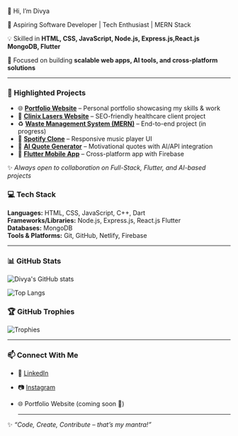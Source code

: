 👋 Hi, I’m Divya  

🚀 Aspiring Software Developer | Tech Enthusiast | MERN Stack

💡 Skilled in **HTML, CSS, JavaScript, Node.js, Express.js,React.js MongoDB, Flutter**  

🎯 Focused on building **scalable web apps, AI tools, and cross-platform solutions**  

---

### 📂 Highlighted Projects
- 🌐 [**Portfolio Website**](#) – Personal portfolio showcasing my skills & work  
- 💎 [**Clinix Lasers Website**](#) – SEO-friendly healthcare client project  
- ♻️ [**Waste Management System (MERN)**](#) – End-to-end project (in progress)  
- 🎵 [**Spotify Clone**](#) – Responsive music player UI  
- 🤖 [**AI Quote Generator**](#) – Motivational quotes with AI/API integration  
- 📱 [**Flutter Mobile App**](#) – Cross-platform app with Firebase  

✨ *Always open to collaboration on Full-Stack, Flutter, and AI-based projects*  

### 💻 Tech Stack
**Languages:** HTML, CSS, JavaScript, C++, Dart  
**Frameworks/Libraries:** Node.js, Express.js, React.js Flutter  
**Databases:** MongoDB  
**Tools & Platforms:** Git, GitHub, Netlify, Firebase  

---

### 📊 GitHub Stats
![Divya's GitHub stats](https://github-readme-stats.vercel.app/api?username=divya2126&show_icons=true&theme=radical)  

![Top Langs](https://github-readme-stats.vercel.app/api/top-langs/?username=divya2126&layout=compact&theme=radical)  

### 🏆 GitHub Trophies
![Trophies](https://github-profile-trophy.vercel.app/?username=divya2126&theme=radical&margin-w=15&margin-h=15)


 

---

### 📫 Connect With Me
- 💼 [LinkedIn](https://www.linkedin.com/in/divyaa21/)  
- 📷 [Instagram](https://instagram.com/divya21._)  
- 🌐 Portfolio Website (coming soon 🚀)

  ---

✨ *“Code, Create, Contribute – that’s my mantra!”*  
